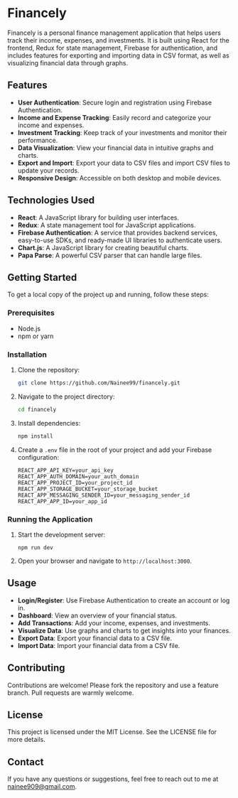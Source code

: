 # Financely

Financely is a personal finance management application that helps users track their income, expenses, and investments. It is built using React for the frontend, Redux for state management, Firebase for authentication, and includes features for exporting and importing data in CSV format, as well as visualizing financial data through graphs.

## Features

- **User Authentication**: Secure login and registration using Firebase Authentication.
- **Income and Expense Tracking**: Easily record and categorize your income and expenses.
- **Investment Tracking**: Keep track of your investments and monitor their performance.
- **Data Visualization**: View your financial data in intuitive graphs and charts.
- **Export and Import**: Export your data to CSV files and import CSV files to update your records.
- **Responsive Design**: Accessible on both desktop and mobile devices.

## Technologies Used

- **React**: A JavaScript library for building user interfaces.
- **Redux**: A state management tool for JavaScript applications.
- **Firebase Authentication**: A service that provides backend services, easy-to-use SDKs, and ready-made UI libraries to authenticate users.
- **Chart.js**: A JavaScript library for creating beautiful charts.
- **Papa Parse**: A powerful CSV parser that can handle large files.

## Getting Started

To get a local copy of the project up and running, follow these steps:

### Prerequisites

- Node.js
- npm or yarn

### Installation

1. Clone the repository:

   ```bash
   git clone https://github.com/Nainee99/financely.git
   ```

2. Navigate to the project directory:

   ```bash
   cd financely
   ```

3. Install dependencies:

   ```bash
   npm install

   ```

4. Create a `.env` file in the root of your project and add your Firebase configuration:
   ```env
   REACT_APP_API_KEY=your_api_key
   REACT_APP_AUTH_DOMAIN=your_auth_domain
   REACT_APP_PROJECT_ID=your_project_id
   REACT_APP_STORAGE_BUCKET=your_storage_bucket
   REACT_APP_MESSAGING_SENDER_ID=your_messaging_sender_id
   REACT_APP_APP_ID=your_app_id
   ```

### Running the Application

1. Start the development server:

   ```npm
   npm run dev

   ```

2. Open your browser and navigate to `http://localhost:3000`.

## Usage

- **Login/Register**: Use Firebase Authentication to create an account or log in.
- **Dashboard**: View an overview of your financial status.
- **Add Transactions**: Add your income, expenses, and investments.
- **Visualize Data**: Use graphs and charts to get insights into your finances.
- **Export Data**: Export your financial data to a CSV file.
- **Import Data**: Import your financial data from a CSV file.

## Contributing

Contributions are welcome! Please fork the repository and use a feature branch. Pull requests are warmly welcome.

## License

This project is licensed under the MIT License. See the LICENSE file for more details.

## Contact

If you have any questions or suggestions, feel free to reach out to me at nainee909@gmail.com.
